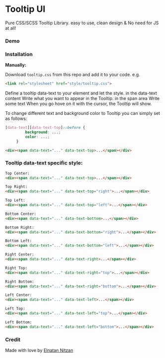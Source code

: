 # Tooltip UI
Pure CSS/SCSS Tooltip Library. easy to use, clean design &amp; No need for JS at all!
### Demo

<!-- ![](/Tooltip.gif) -->


### Installation

**Manually:**

Download `tooltip.css` from this repo and add it to your code. e.g.

```html
<link rel="stylesheet" href="style/tooltip.css">
```

Define a tooltip data-text to your element and let the style.
in the data-text content Write what you want to appear in the Tooltip.
in the span area Write some text When you go hove on it with the cursor, the Tooltip will show.

To change different text and background color to Tooltip you can simply set as follows:
```css
[data-text][data-text-top]::before {
         background: ...;
         color: ...;
     }
```     

```html
<div><span data-text="..." data-text-top>...</span></div>
```

### Tooltip data-text specific style:
```html
Top Center:
<div><span data-text="..." data-text-top>...</span></div>

Top Right:
<div><span data-text="..." data-text-top="right">...</span></div>

Top Left:
<div><span data-text="..." data-text-top="left">...</span></div>

Bottom Center:
<div><span data-text="..." data-text-bottom>...</span></div>

Bottom Right:
<div><span data-text="..." data-text-bottom="right">...</span></div>

Bottom Left:
<div><span data-text="..." data-text-bottom="left">...</span></div>

Right Center:
<div><span data-text="..." data-text-right>...</span></div>

Right Top:
<div><span data-text="..." data-text-right="top">...</span></div>

Right Bottom:
<div><span data-text="..." data-text-right="bottom">...</span></div>

Left Center:
<div><span data-text="..." data-text-left>...</span></div>

Left Top:
<div><span data-text="..." data-text-left="top">...</span></div>

Left Bottom:
<div><span data-text="..." data-text-left="bottom">...</span></div>

```

### Credit

Made with love by [Elnatan Nitzan](https://linkpad.bio/elnatanitzan)
